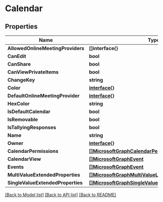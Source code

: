 # Calendar

## Properties

Name | Type | Description | Notes
------------ | ------------- | ------------- | -------------
**AllowedOnlineMeetingProviders** | **[]interface{}** |  | [optional] 
**CanEdit** | **bool** |  | [optional] 
**CanShare** | **bool** |  | [optional] 
**CanViewPrivateItems** | **bool** |  | [optional] 
**ChangeKey** | **string** |  | [optional] 
**Color** | [**interface{}**](.md) |  | [optional] 
**DefaultOnlineMeetingProvider** | [**interface{}**](.md) |  | [optional] 
**HexColor** | **string** |  | [optional] 
**IsDefaultCalendar** | **bool** |  | [optional] 
**IsRemovable** | **bool** |  | [optional] 
**IsTallyingResponses** | **bool** |  | [optional] 
**Name** | **string** |  | [optional] 
**Owner** | [**interface{}**](.md) |  | [optional] 
**CalendarPermissions** | [**[]MicrosoftGraphCalendarPermission**](microsoft.graph.calendarPermission.md) |  | [optional] 
**CalendarView** | [**[]MicrosoftGraphEvent**](microsoft.graph.event.md) |  | [optional] 
**Events** | [**[]MicrosoftGraphEvent**](microsoft.graph.event.md) |  | [optional] 
**MultiValueExtendedProperties** | [**[]MicrosoftGraphMultiValueLegacyExtendedProperty**](microsoft.graph.multiValueLegacyExtendedProperty.md) |  | [optional] 
**SingleValueExtendedProperties** | [**[]MicrosoftGraphSingleValueLegacyExtendedProperty**](microsoft.graph.singleValueLegacyExtendedProperty.md) |  | [optional] 

[[Back to Model list]](../README.md#documentation-for-models) [[Back to API list]](../README.md#documentation-for-api-endpoints) [[Back to README]](../README.md)


